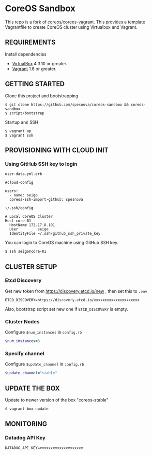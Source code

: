 # CoreOS Sandbox
This repo is a fork of [coreos/coreos-vagrant](https://github.com/coreos/coreos-vagrant).
This provides a template Vagrantfile to create CoreOS cluster using Virtualbox and Vagrant.

## REQUIREMENTS
Install dependencies

* [VirtualBox](https://www.virtualbox.org/) 4.3.10 or greater.
* [Vagrant](https://www.vagrantup.com/downloads.html) 1.6 or greater.

## GETTING STARTED
Clone this project and bootstrapping

```
$ git clone https://github.com/spesnova/coreos-sandbox && coreos-sandbox
$ script/bootstrap
```

Startup and SSH

```
$ vagrant up
$ vagrant ssh
```

## PROVISIONING WITH CLOUD INIT
### Using GitHub SSH key to login

`user-data.yml.erb`

```
#cloud-config

users:
  - name: seigo
  coreos-ssh-import-github: spesnova
```

`~/.ssh/config`

```
# Local CoreOS Cluster
Host core-01
  HostName 172.17.8.101
  User         seigo
  IdentityFile ~/.ssh/github_ssh_private_key
```

You can login to CoreOS machine using GitHub SSH key.

```bash
$ ssh seigo@core-01
```

## CLUSTER SETUP
### Etcd Discovery
Get new token from https://discovery.etcd.io/new , then set this to `.env`

```
ETCD_DISCOVERY=https://discovery.etcd.io/xxxxxxxxxxxxxxxxxxxxx
```

Also, bootstrap script set new one if `ETCD_DISCOVERY` is empty.

### Cluster Nodes
Configure `$num_instances` in `config.rb`

```ruby
$num_instances=3
```

### Specify channel
Configure `$update_channel` in `config.rb`

```ruby
$update_channel="stable"
```

## UPDATE THE BOX
Update to newer version of the box "coreos-stable"

```bash
$ vagrant box update
```

## MONITORING
### Datadog API Key

```
DATADOG_API_KEY=xxxxxxxxxxxxxxxxxxxx
```
